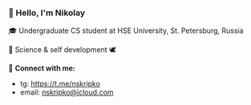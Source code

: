 ### 👋 Hello, I'm Nikolay

🎓 Undergraduate CS student at HSE University, St. Petersburg, Russia


📐 Science & self development 🕊️

🔗 **Connect with me:**
- tg: https://t.me/nskripko
- email: nskripko@icloud.com 
